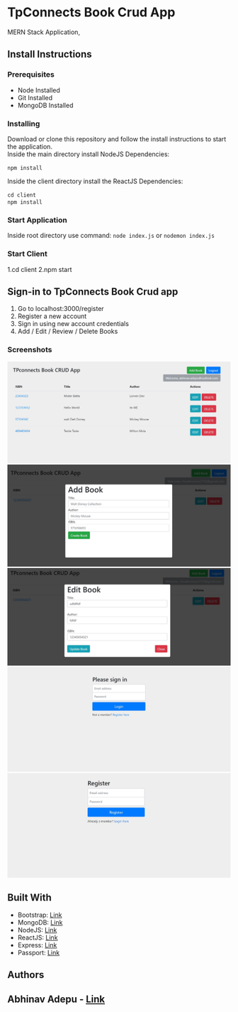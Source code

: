 # TpConnects Book Crud App

MERN Stack Application,

## Install Instructions

### Prerequisites

- Node Installed
- Git Installed
- MongoDB Installed

### Installing

Download or clone this repository and follow the install instructions to start the application.  
Inside the main directory install NodeJS Dependencies:

```
npm install
```

Inside the client directory install the ReactJS Dependencies:

```
cd client
npm install
```

### Start Application

Inside root directory use command:
`node index.js` or `nodemon index.js`

### Start Client

1.cd client
2.npm start

## Sign-in to TpConnects Book Crud app

1. Go to localhost:3000/register
2. Register a new account
3. Sign in using new account credentials
4. Add / Edit / Review / Delete Books

### Screenshots

![Homepage](/screenshots/Read.jpg)
![Add Book](/screenshots/Add.jpg)
![Edit Book](/screenshots/Edit.jpg)
![Login Page](/screenshots/Login.jpg)
![Register Page](/screenshots/Register.jpg)

## Built With

- Bootstrap: [Link](http://getbootstrap.com/)
- MongoDB: [Link](https://www.mongodb.com/)
- NodeJS: [Link](https://nodejs.org/en/)
- ReactJS: [Link](https://reactjs.org/)
- Express: [Link](http://www.passportjs.org/)
- Passport: [Link](https://expressjs.com/)

## Authors

## Abhinav Adepu - [Link](https://github.com/AbhinavAdepu)
